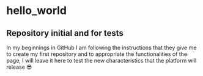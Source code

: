 # hello_world

## Repository initial and for tests

In my beginnings in GitHub I am following the instructions that they give me to create my first repository and to appropriate the functionalities of the page, I will leave it here to test the new characteristics that the platform will release 😎
